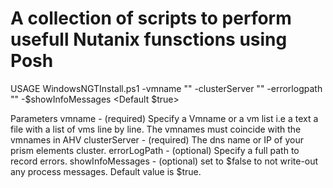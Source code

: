 # A collection of scripts to perform usefull Nutanix funsctions using Posh

USAGE
WindowsNGTInstall.ps1 -vmname "<vmname or list in file>" -clusterServer "<cluster dns name or ip>" -errorlogpath "<optional paramater to save errors to a file>" -$showInfoMessages <Default $true>

Parameters
    vmname - (required) Specify a Vmname or a vm list i.e a text a file with a list of vms line by line. The vmnames must coincide with the vmnames in AHV
    clusterServer - (required) The dns name or IP of your prism elements cluster.
    errorLogPath - (optional) Specify a full path to record errors.
    showInfoMessages - (optional) set to $false to not write-out any process messages. Default value is $true.